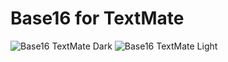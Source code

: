 # Base16 for TextMate

![Base16 TextMate Dark](https://raw.github.com/chriskempson/base16-textmate/master/base16-textmate-dark.png)
![Base16 TextMate Light](https://raw.github.com/chriskempson/base16-textmate/master/base16-textmate-light.png)